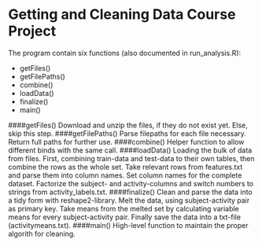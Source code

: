 # Getting and Cleaning Data Course Project

The program contain six functions (also documented in run_analysis.R):
* getFiles()
* getFilePaths() 
* combine()
* loadData() 
* finalize()
* main() 

####getFiles() 
Download and unzip the files, if they do not exist yet. Else, skip this step.
####getFilePaths()
Parse filepaths for each file necessary. Return full paths for further use.
####combine()
Helper function to allow different binds with the same call.
####loadData()
Loading the bulk of data from files. 
First, combining train-data and test-data to their own tables, then combine the rows as the whole set.
Take relevant rows from features.txt and parse them into column names. Set column names for the complete dataset.
Factorize the subject- and activity-columns and switch numbers to strings from activity_labels.txt.
####finalize()
Clean and parse the data into a tidy form with reshape2-library.
Melt the data, using subject-activity pair as primary key.
Take means from the melted set by calculating variable means for every subject-activity pair. 
Finally save the data into a txt-file (activitymeans.txt).
####main()
High-level function to maintain the proper algorith for cleaning.

